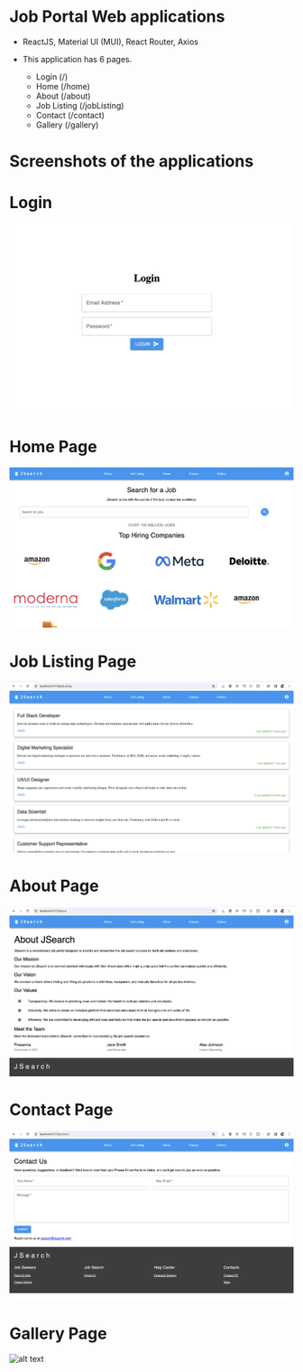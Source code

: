 # Job Portal Web applications

- ReactJS, Material UI (MUI), React Router, Axios

- This application has 6 pages.
    - Login (/)
    - Home (/home)
    - About (/about)
    - Job Listing (/jobListing)
    - Contact (/contact)
    - Gallery (/gallery)

# Screenshots of the applications

# Login 
![alt text](image.png)

# Home Page
![alt text](image-1.png)

# Job Listing Page
![alt text](image-2.png)

# About Page

![alt text](image-3.png)

# Contact Page
![alt text](image-4.png)

# Gallery Page
![alt text](image-5.png)



